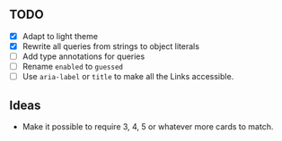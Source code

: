 ## TODO

- [x] Adapt to light theme
- [x] Rewrite all queries from strings to object literals
- [ ] Add type annotations for queries
- [ ] Rename `enabled` to `guessed`
- [ ] Use `aria-label` or `title` to make all the Links accessible.

## Ideas

- Make it possible to require 3, 4, 5 or whatever more cards to match.
